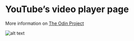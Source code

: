 # YouTube’s video player page

More information on [The Odin Project](https://www.theodinproject.com/courses/html-and-css/lessons/embedding-images-and-video)

![alt text](https://res.cloudinary.com/dwj9dfm5m/image/upload/v1592712992/top/html-css/youtube-player-page.png 'App screenshot')
